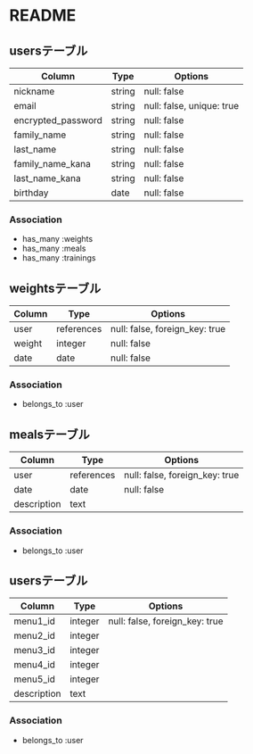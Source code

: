 # README

## usersテーブル

| Column              | Type       | Options                   |
| ------------------- | ---------- | ------------------------- |
| nickname            | string     | null: false               |
| email               | string     | null: false, unique: true |
| encrypted_password  | string     | null: false               |
| family_name         | string     | null: false               |
| last_name           | string     | null: false               |
| family_name_kana    | string     | null: false               |
| last_name_kana      | string     | null: false               |
| birthday            | date       | null: false               |

### Association
- has_many :weights
- has_many :meals
- has_many :trainings


## weightsテーブル

| Column  | Type       | Options                        |
| ------- | ---------- | ------------------------------ |
| user    | references | null: false, foreign_key: true |
| weight  | integer    | null: false                    |
| date    | date       | null: false                    |


### Association
- belongs_to :user


## mealsテーブル 

| Column        | Type       | Options                        |
| ------------- | ---------- | ------------------------------ |
| user          | references | null: false, foreign_key: true |
| date          | date       | null: false                    |
| description   | text       |                                |

### Association
- belongs_to :user

## usersテーブル

| Column       | Type       | Options                        |
| ------       | ---------- | ------------------------------ |
| menu1_id     | integer    | null: false, foreign_key: true |
| menu2_id     | integer    |                                |
| menu3_id     | integer    |                                |
| menu4_id     | integer    |                                |
| menu5_id     | integer    |                                |
| description  | text       |                                |


### Association
- belongs_to :user
